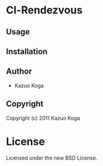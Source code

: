 # Cl-Rendezvous

## Usage

## Installation

## Author

* Kazuo Koga

## Copyright

Copyright (c) 2011 Kazuo Koga

# License

Licensed under the new BSD License.

